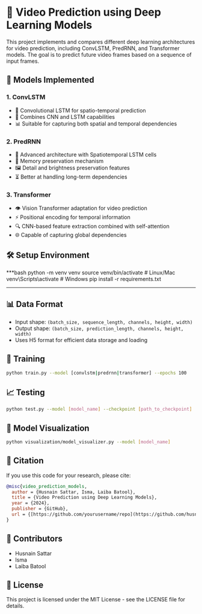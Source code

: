 # 🎥 Video Prediction using Deep Learning Models

This project implements and compares different deep learning architectures for video prediction, including ConvLSTM, PredRNN, and Transformer models. The goal is to predict future video frames based on a sequence of input frames.

## 🚀 Models Implemented

### 1. ConvLSTM
- 🧠 Convolutional LSTM for spatio-temporal prediction
- 🔄 Combines CNN and LSTM capabilities
- 📊 Suitable for capturing both spatial and temporal dependencies

### 2. PredRNN
- 🎯 Advanced architecture with Spatiotemporal LSTM cells
- 💾 Memory preservation mechanism
- 🖼️ Detail and brightness preservation features
- ⏳ Better at handling long-term dependencies

### 3. Transformer
- 👁️ Vision Transformer adaptation for video prediction
- ⚡ Positional encoding for temporal information
- 🔍 CNN-based feature extraction combined with self-attention
- 🌐 Capable of capturing global dependencies

## 🛠️ Setup Environment

***bash
python -m venv venv
source venv/bin/activate  # Linux/Mac
venv\Scripts\activate     # Windows
pip install -r requirements.txt
***



## 📊 Data Format
- Input shape: `(batch_size, sequence_length, channels, height, width)`
- Output shape: `(batch_size, prediction_length, channels, height, width)`
- Uses H5 format for efficient data storage and loading

## 🚀 Training

```bash
python train.py --model [convlstm|predrnn|transformer] --epochs 100
```

## 📈 Testing

```bash
python test.py --model [model_name] --checkpoint [path_to_checkpoint]
```

## 🎯 Model Visualization

```bash
python visualization/model_visualizer.py --model [model_name]
```

## 📝 Citation
If you use this code for your research, please cite:
``` bibtex
@misc{video_prediction_models,
  author = {Husnain Sattar, Isma, Laiba Batool},
  title = {Video Prediction using Deep Learning Models},
  year = {2024},
  publisher = {GitHub},
  url = {[https://github.com/yourusername/repo](https://github.com/husnainsr/Frames-Generation-using-Convlstm-Transformer-and-PredRNN.git)}
}
```

## 👥 Contributors
- Husnain Sattar
- Isma
- Laiba Batool

## 📄 License
This project is licensed under the MIT License - see the LICENSE file for details.
